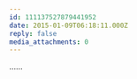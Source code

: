 ```yaml
---
id: 111137527879441952
date: 2015-01-09T06:18:11.000Z
reply: false
media_attachments: 0
---
```


……

